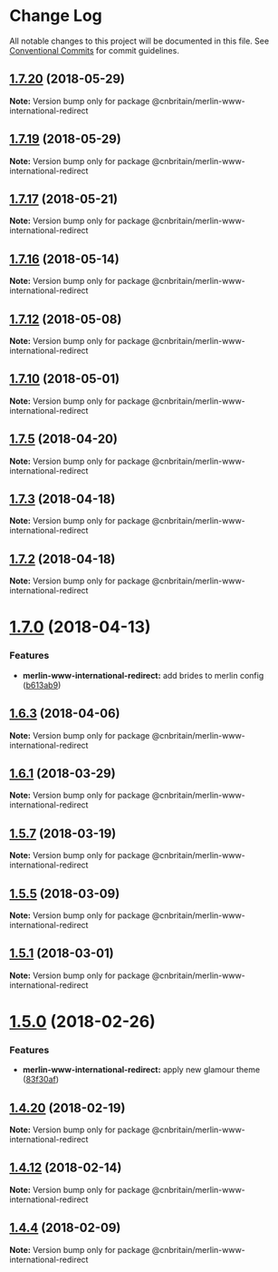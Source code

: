 # Change Log

All notable changes to this project will be documented in this file.
See [Conventional Commits](https://conventionalcommits.org) for commit guidelines.

<a name="1.7.20"></a>
## [1.7.20](https://github.com/cnduk/merlin-www-components/compare/@cnbritain/merlin-www-international-redirect@1.7.19...@cnbritain/merlin-www-international-redirect@1.7.20) (2018-05-29)




**Note:** Version bump only for package @cnbritain/merlin-www-international-redirect

<a name="1.7.19"></a>
## [1.7.19](https://github.com/cnduk/merlin-www-components/compare/@cnbritain/merlin-www-international-redirect@1.7.18...@cnbritain/merlin-www-international-redirect@1.7.19) (2018-05-29)




**Note:** Version bump only for package @cnbritain/merlin-www-international-redirect

<a name="1.7.17"></a>
## [1.7.17](https://github.com/cnduk/merlin-www-components/compare/@cnbritain/merlin-www-international-redirect@1.7.16...@cnbritain/merlin-www-international-redirect@1.7.17) (2018-05-21)




**Note:** Version bump only for package @cnbritain/merlin-www-international-redirect

<a name="1.7.16"></a>
## [1.7.16](https://github.com/cnduk/merlin-www-components/compare/@cnbritain/merlin-www-international-redirect@1.7.15...@cnbritain/merlin-www-international-redirect@1.7.16) (2018-05-14)




**Note:** Version bump only for package @cnbritain/merlin-www-international-redirect

<a name="1.7.12"></a>
## [1.7.12](https://github.com/cnduk/merlin-www-components/compare/@cnbritain/merlin-www-international-redirect@1.7.11...@cnbritain/merlin-www-international-redirect@1.7.12) (2018-05-08)




**Note:** Version bump only for package @cnbritain/merlin-www-international-redirect

<a name="1.7.10"></a>
## [1.7.10](https://github.com/cnduk/merlin-www-components/compare/@cnbritain/merlin-www-international-redirect@1.7.9...@cnbritain/merlin-www-international-redirect@1.7.10) (2018-05-01)




**Note:** Version bump only for package @cnbritain/merlin-www-international-redirect

<a name="1.7.5"></a>
## [1.7.5](https://github.com/cnduk/merlin-www-components/compare/@cnbritain/merlin-www-international-redirect@1.7.4...@cnbritain/merlin-www-international-redirect@1.7.5) (2018-04-20)




**Note:** Version bump only for package @cnbritain/merlin-www-international-redirect

<a name="1.7.3"></a>
## [1.7.3](https://github.com/cnduk/merlin-www-components/compare/@cnbritain/merlin-www-international-redirect@1.7.2...@cnbritain/merlin-www-international-redirect@1.7.3) (2018-04-18)




**Note:** Version bump only for package @cnbritain/merlin-www-international-redirect

<a name="1.7.2"></a>
## [1.7.2](https://github.com/cnduk/merlin-www-components/compare/@cnbritain/merlin-www-international-redirect@1.7.1...@cnbritain/merlin-www-international-redirect@1.7.2) (2018-04-18)




**Note:** Version bump only for package @cnbritain/merlin-www-international-redirect

<a name="1.7.0"></a>
# [1.7.0](https://github.com/cnduk/merlin-www-components/compare/@cnbritain/merlin-www-international-redirect@1.6.3...@cnbritain/merlin-www-international-redirect@1.7.0) (2018-04-13)


### Features

* **merlin-www-international-redirect:** add brides to merlin config ([b613ab9](https://github.com/cnduk/merlin-www-components/commit/b613ab9))




<a name="1.6.3"></a>
## [1.6.3](https://github.com/cnduk/merlin-www-components/compare/@cnbritain/merlin-www-international-redirect@1.6.2...@cnbritain/merlin-www-international-redirect@1.6.3) (2018-04-06)




**Note:** Version bump only for package @cnbritain/merlin-www-international-redirect

<a name="1.6.1"></a>
## [1.6.1](https://github.com/cnduk/merlin-www-components/compare/@cnbritain/merlin-www-international-redirect@1.6.0...@cnbritain/merlin-www-international-redirect@1.6.1) (2018-03-29)




**Note:** Version bump only for package @cnbritain/merlin-www-international-redirect

<a name="1.5.7"></a>
## [1.5.7](https://github.com/cnduk/merlin-www-components/compare/@cnbritain/merlin-www-international-redirect@1.5.6...@cnbritain/merlin-www-international-redirect@1.5.7) (2018-03-19)




**Note:** Version bump only for package @cnbritain/merlin-www-international-redirect

<a name="1.5.5"></a>
## [1.5.5](https://github.com/cnduk/merlin-www-components/compare/@cnbritain/merlin-www-international-redirect@1.5.4...@cnbritain/merlin-www-international-redirect@1.5.5) (2018-03-09)




**Note:** Version bump only for package @cnbritain/merlin-www-international-redirect

<a name="1.5.1"></a>
## [1.5.1](https://github.com/cnduk/merlin-www-components/compare/@cnbritain/merlin-www-international-redirect@1.5.0...@cnbritain/merlin-www-international-redirect@1.5.1) (2018-03-01)




**Note:** Version bump only for package @cnbritain/merlin-www-international-redirect

<a name="1.5.0"></a>
# [1.5.0](https://github.com/cnduk/merlin-www-components/compare/@cnbritain/merlin-www-international-redirect@1.4.25...@cnbritain/merlin-www-international-redirect@1.5.0) (2018-02-26)


### Features

* **merlin-www-international-redirect:** apply new glamour theme ([83f30af](https://github.com/cnduk/merlin-www-components/commit/83f30af))




<a name="1.4.20"></a>
## [1.4.20](https://github.com/cnduk/merlin-www-components/compare/@cnbritain/merlin-www-international-redirect@1.4.19...@cnbritain/merlin-www-international-redirect@1.4.20) (2018-02-19)




**Note:** Version bump only for package @cnbritain/merlin-www-international-redirect

<a name="1.4.12"></a>
## [1.4.12](https://github.com/cnduk/merlin-www-components/compare/@cnbritain/merlin-www-international-redirect@1.4.11...@cnbritain/merlin-www-international-redirect@1.4.12) (2018-02-14)




**Note:** Version bump only for package @cnbritain/merlin-www-international-redirect

<a name="1.4.4"></a>
## [1.4.4](https://github.com/cnduk/merlin-www-components/compare/@cnbritain/merlin-www-international-redirect@1.4.3...@cnbritain/merlin-www-international-redirect@1.4.4) (2018-02-09)




**Note:** Version bump only for package @cnbritain/merlin-www-international-redirect
